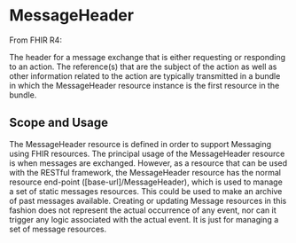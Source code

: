 # MessageHeader

From FHIR R4:

The header for a message exchange that is either requesting or responding to an action. The reference(s) that are the subject of the action as well as other information related to the action are typically transmitted in a bundle in which the MessageHeader resource instance is the first resource in the bundle.

## Scope and Usage
The MessageHeader resource is defined in order to support Messaging using FHIR resources. The principal usage of the MessageHeader resource is when messages are exchanged. However, as a resource that can be used with the RESTful framework, the MessageHeader resource has the normal resource end-point ([base-url]/MessageHeader), which is used to manage a set of static messages resources. This could be used to make an archive of past messages available. Creating or updating Message resources in this fashion does not represent the actual occurrence of any event, nor can it trigger any logic associated with the actual event. It is just for managing a set of message resources.
